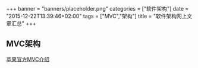 +++
banner = "banners/placeholder.png"
categories = ["软件架构"]
date = "2015-12-22T13:39:46+02:00"
tags = ["MVC","架构"]
title = "软件架构网上文章汇总"
+++

## MVC架构

[苹果官方MVC介绍](https://developer.apple.com/library/ios/documentation/General/Conceptual/DevPedia-CocoaCore/MVC.html)

